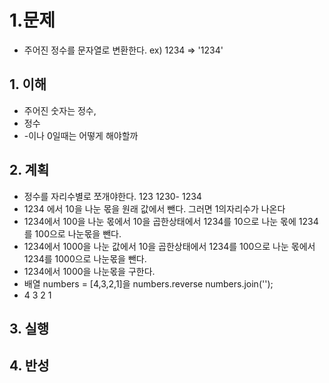 # 1.문제
* 주어진 정수를 문자열로 변환한다. ex) 1234 => '1234'

## 1. 이해
* 주어진 숫자는 정수, 
* 정수
* -이나 0일때는 어떻게 해야할까


## 2. 계획
* 정수를 자리수별로 쪼개야한다. 123 1230- 1234
* 1234 에서 10을 나눈 몫을 원래 값에서 뺀다. 그러면 1의자리수가 나온다
* 1234에서 100을 나눈 몫에서 10을 곱한상태에서 1234를 10으로 나눈 몫에  1234를 100으로 나눈몫을 뺀다.
* 1234에서 1000을 나눈 값에서 10을 곱한상태에서 1234를 100으로 나눈 몫에서 1234를  1000으로 나눈몫을 뺀다.
* 1234에서 1000을 나눈몫을 구한다.
*  배열 numbers = [4,3,2,1]을 numbers.reverse numbers.join('');   
* 4 3 2 1



## 3. 실행



## 4. 반성
